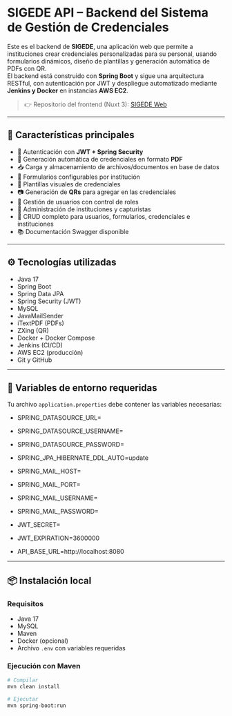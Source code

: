# SIGEDE API – Backend del Sistema de Gestión de Credenciales

Este es el backend de **SIGEDE**, una aplicación web que permite a instituciones crear credenciales personalizadas para su personal, usando formularios dinámicos, diseño de plantillas y generación automática de PDFs con QR.  
El backend está construido con **Spring Boot** y sigue una arquitectura RESTful, con autenticación por JWT y despliegue automatizado mediante **Jenkins y Docker** en instancias **AWS EC2**.

> 👉 Repositorio del frontend (Nuxt 3): [SIGEDE Web](https://github.com/ZelDIB/sigede_web)

---

## 🚀 Características principales

- 🔐 Autenticación con **JWT + Spring Security**
- 📄 Generación automática de credenciales en formato **PDF**
- 📥 Carga y almacenamiento de archivos/documentos en base de datos
- 🧾 Formularios configurables por institución
- 🎨 Plantillas visuales de credenciales
- 📷 Generación de **QRs** para agregar en las credenciales
- 👥 Gestión de usuarios con control de roles
- 🏢 Administración de instituciones y capturistas
- 🔧 CRUD completo para usuarios, formularios, credenciales e instituciones
- 📚 Documentación Swagger disponible

---

## ⚙️ Tecnologías utilizadas

- Java 17
- Spring Boot
- Spring Data JPA
- Spring Security (JWT)
- MySQL
- JavaMailSender
- iTextPDF (PDFs)
- ZXing (QR)
- Docker + Docker Compose
- Jenkins (CI/CD)
- AWS EC2 (producción)
- Git y GitHub

---

## 📁 Variables de entorno requeridas

Tu archivo `application.properties` debe contener las variables necesarias:

- SPRING_DATASOURCE_URL=
- SPRING_DATASOURCE_USERNAME=
- SPRING_DATASOURCE_PASSWORD=
- SPRING_JPA_HIBERNATE_DDL_AUTO=update

- SPRING_MAIL_HOST=
- SPRING_MAIL_PORT=
- SPRING_MAIL_USERNAME=
- SPRING_MAIL_PASSWORD=

- JWT_SECRET=
- JWT_EXPIRATION=3600000

- API_BASE_URL=http://localhost:8080

---

## 📦 Instalación local

### Requisitos

- Java 17
- MySQL
- Maven
- Docker (opcional)
- Archivo `.env` con variables requeridas

### Ejecución con Maven

```bash
# Compilar
mvn clean install

# Ejecutar
mvn spring-boot:run
